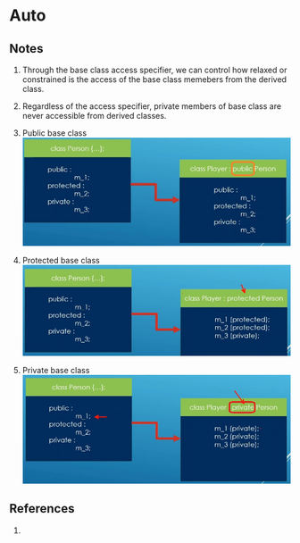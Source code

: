 # Auto

## Notes
1. Through the base class access specifier, we can control how relaxed or constrained is the access of the base class memebers from the derived class.
2. Regardless of the access specifier, private members of base class are never accessible from derived classes.

3. Public base class
![Public Base Class](50_50_Public_BaseClass.jpg)

4. Protected base class
![Protected Base Class](51_50_Protected_BaseClass.jpg)

5. Private base class
![Private Base Class](52_50_Private_BaseClass.jpg)


## References

1. 

